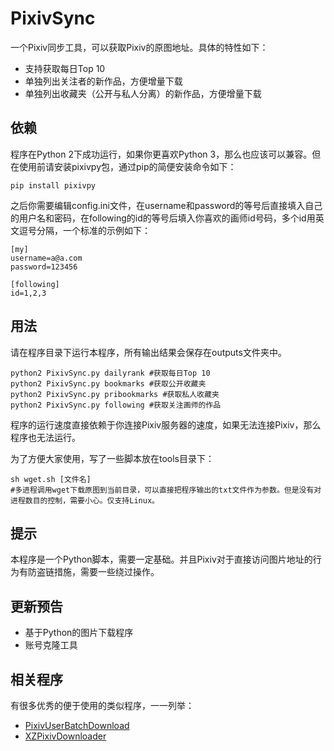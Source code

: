 # PixivSync
一个Pixiv同步工具，可以获取Pixiv的原图地址。具体的特性如下：
- 支持获取每日Top 10
- 单独列出关注者的新作品，方便增量下载
- 单独列出收藏夹（公开与私人分离）的新作品，方便增量下载

## 依赖
程序在Python 2下成功运行，如果你更喜欢Python 3，那么也应该可以兼容。但在使用前请安装pixivpy包，通过pip的简便安装命令如下：
```
pip install pixivpy
```
之后你需要编辑config.ini文件，在username和password的等号后直接填入自己的用户名和密码，在following的id的等号后填入你喜欢的画师id号码，多个id用英文逗号分隔，一个标准的示例如下：
```
[my]
username=a@a.com
password=123456

[following]
id=1,2,3
```

## 用法
请在程序目录下运行本程序，所有输出结果会保存在outputs文件夹中。
```
python2 PixivSync.py dailyrank #获取每日Top 10
python2 PixivSync.py bookmarks #获取公开收藏夹
python2 PixivSync.py pribookmarks #获取私人收藏夹
python2 PixivSync.py following #获取关注画师的作品
```
程序的运行速度直接依赖于你连接Pixiv服务器的速度，如果无法连接Pixiv，那么程序也无法运行。

为了方便大家使用，写了一些脚本放在tools目录下：
```
sh wget.sh [文件名]
#多进程调用wget下载原图到当前目录，可以直接把程序输出的txt文件作为参数。但是没有对进程数目的控制，需要小心。仅支持Linux。
```

## 提示
本程序是一个Python脚本，需要一定基础。并且Pixiv对于直接访问图片地址的行为有防盗链措施，需要一些绕过操作。

## 更新预告
- 基于Python的图片下载程序
- 账号克隆工具

## 相关程序
有很多优秀的便于使用的类似程序，一一列举：
- [PixivUserBatchDownload](https://github.com/Mapaler/PixivUserBatchDownload)
- [XZPixivDownloader](https://github.com/xuejianxianzun/XZPixivDownloader)
